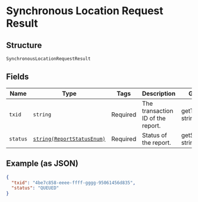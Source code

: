
# Synchronous Location Request Result

## Structure

`SynchronousLocationRequestResult`

## Fields

| Name | Type | Tags | Description | Getter | Setter |
|  --- | --- | --- | --- | --- | --- |
| `txid` | `string` | Required | The transaction ID of the report. | getTxid(): string | setTxid(string txid): void |
| `status` | [`string(ReportStatusEnum)`](../../doc/models/report-status-enum.md) | Required | Status of the report. | getStatus(): string | setStatus(string status): void |

## Example (as JSON)

```json
{
  "txid": "4be7c858-eeee-ffff-gggg-95061456d835",
  "status": "QUEUED"
}
```

